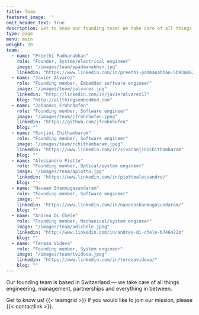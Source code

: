 ```yaml
---
title: Team
featured_image: ''
omit_header_text: true
description: Get to know our founding team! We take care of all things engineering, management, partnerships and everything in between.
type: page
menu: main
weight: 20
team:
  - name: "Preethi Padmanabhan"
    role: "Founder, System/electrical engineer"
    image: "/images/team/ppadmanabhan.jpg"
    linkedin: "https://www.linkedin.com/in/preethi-padmanabhan-5b93a862/"
  - name: "Javier Alvarez"
    role: "Founding member, Embedded software engineer"
    image: "/images/team/jalvarez.jpg"
    linkedin: "http://linkedin.com/in/javieralvarez17"
    blog: "http://allthingsembedded.com"
  - name: "Johannes Frohnhofen"
    role: "Founding member, Software engineer"
    image: "/images/team/jfrohnhofen.jpeg"
    linkedin: "https://github.com/jfrohnhofen"
    blog: ""
  - name: "Ranjini Chithambaram"
    role: "Founding member, Software engineer"
    image: "/images/team/rchithambaram.jpeg"
    linkedin: "https://www.linkedin.com/in/sivaranjinichithambaram"
    blog: ""
  - name: "Alessandro Piotto"
    role: "Founding member, Optical/system engineer"
    image: "/images/team/apiotto.jpg"
    linkedin: "https://www.linkedin.com/in/piottoalessandro/"
    blog: ""
  - name: "Naveen Shanmugasundaram"
    role: "Founding member, Software engineer"
    image: ""
    linkedin: "https://www.linkedin.com/in/naveenshanmugasundaram/"
    blog: ""
  - name: "Andrea Di Chele"
    role: "Founding member, Mechanical/system engineer"
    image: "/images/team/adichele.jpeg"
    linkedin: "http://www.linkedin.com/in/andrea-di-chele-b746422b"
    blog: ""
  - name: "Tereza Videva"
    role: "Founding member, System engineer"
    image: "/images/team/tvideva.jpeg"
    linkedin: "https://www.linkedin.com/in/terezavideva/"
    blog: ""
---
```

Our founding team is based in Switzerland —  we take care of all things engineering, management, partnerships and everything in between.

Get to know us!
{{< teamgrid >}}
If you would like to join our mission, please {{< contactlink >}}. 

